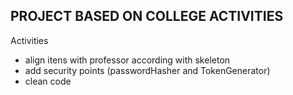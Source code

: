 ## PROJECT BASED ON COLLEGE ACTIVITIES ##

Activities 

- align itens with professor according with skeleton
- add security points (passwordHasher and TokenGenerator)
- clean code